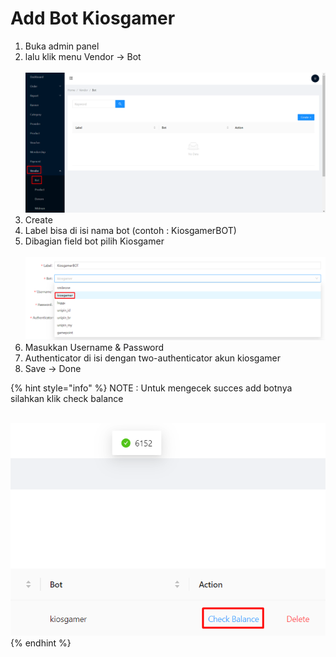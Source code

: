 # Add Bot Kiosgamer

1. Buka admin panel
2. lalu klik menu Vendor -> Bot\
   \
   ![](<../../.gitbook/assets/image (50).png>)
3. Create
4. Label bisa di isi nama bot (contoh : KiosgamerBOT)
5. Dibagian field bot pilih Kiosgamer\
   \
   ![](<../../.gitbook/assets/image (53).png>)
6. Masukkan Username & Password
7. Authenticator di isi dengan two-authenticator akun kiosgamer
8. Save -> Done

{% hint style="info" %}
NOTE : Untuk mengecek succes add botnya silahkan klik check balance

\
![](<../../.gitbook/assets/image (21).png>)
{% endhint %}
